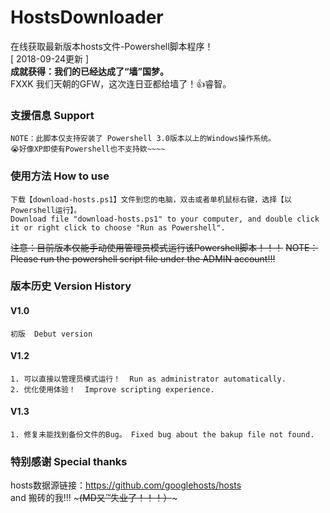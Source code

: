 # HostsDownloader
在线获取最新版本hosts文件-Powershell脚本程序！<br/>
[ 2018-09-24更新 ]<br/> 
<strong>成就获得：我们的已经达成了“墙”国梦。</strong><br/>
FXXK 我们天朝的GFW，这次连日亚都给墙了！👍睿智。

### 支援信息 Support
    NOTE：此脚本仅支持安装了 Powershell 3.0版本以上的Windows操作系统。
    😭好像XP即使有Powershell也不支持欸~~~~
    
### 使用方法 How to use
    下载【download-hosts.ps1】文件到您的电脑，双击或者单机鼠标右键，选择【以Powershell运行】。
    Download file "download-hosts.ps1" to your computer, and double click it or right click to choose "Run as Powershell".

<del> 注意：目前版本仅能手动使用管理员模式运行该Powershell脚本！！！</del>
<del>  NOTE：Please run the powershell script file under the ADMIN account!!! </del>

### 版本历史 Version History
#### V1.0 
    初版  Debut version

#### V1.2
    1. 可以直接以管理员模式运行！  Run as administrator automatically. 
    2. 优化使用体验！  Improve scripting experience.
    
#### V1.3
    1. 修复未能找到备份文件的Bug。 Fixed bug about the bakup file not found.

### 特别感谢 Special thanks
hosts数据源链接：https://github.com/googlehosts/hosts
<br/>
and 搬砖的我!!!  ~~~(MD又™失业了！！！）~~~
